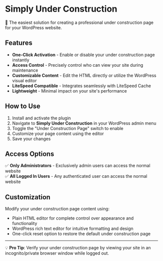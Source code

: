 # Simply Under Construction

🚧 The easiest solution for creating a professional under construction page for your WordPress website.

## Features

- **One-Click Activation** - Enable or disable your under construction page instantly
- **Access Control** - Precisely control who can view your site during maintenance
- **Customizable Content** - Edit the HTML directly or utilize the WordPress visual editor
- **LiteSpeed Compatible** - Integrates seamlessly with LiteSpeed Cache
- **Lightweight** - Minimal impact on your site's performance

## How to Use

1. Install and activate the plugin
2. Navigate to **Simply Under Construction** in your WordPress admin menu
3. Toggle the "Under Construction Page" switch to enable
4. Customize your page content using the editor
5. Save your changes

## Access Options

✅ **Only Administrators** - Exclusively admin users can access the normal website  
✅ **All Logged In Users** - Any authenticated user can access the normal website

## Customization

Modify your under construction page content using:

- Plain HTML editor for complete control over appearance and functionality
- WordPress rich text editor for intuitive formatting and design
- One-click reset option to restore the default under construction page

---

💡 **Pro Tip**: Verify your under construction page by viewing your site in an incognito/private browser window while logged out.
